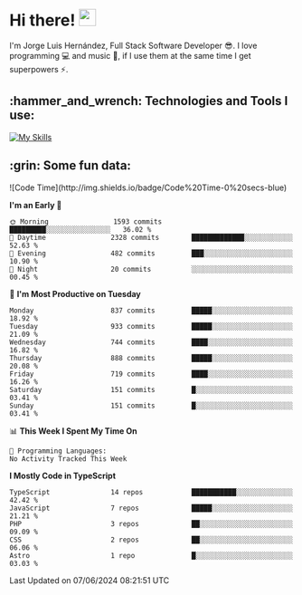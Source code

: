 <h1 align="left">
 <abc>
  <br>Hi there! <img src="https://user-images.githubusercontent.com/42378118/110234147-e3259600-7f4e-11eb-95be-0c4047144dea.gif" width="30"><br>
 </abc>
</h1>

I'm Jorge Luis Hernández, Full Stack Software Developer :sunglasses:. I love programming :computer: and music :musical_score:, if I use them at the same time I get superpowers :zap:. 


<h2 align="left">:hammer_and_wrench: Technologies and Tools I use:</h2>

[![My Skills](https://skillicons.dev/icons?i=js,ts,html,css,py,vue,react,next,nest,postgres,mysql)](https://skillicons.dev)

<h2 align="left">:grin: Some fun data:</h2>
<!--START_SECTION:waka-->
![Code Time](http://img.shields.io/badge/Code%20Time-0%20secs-blue)

**I'm an Early 🐤** 

```text
🌞 Morning                1593 commits        █████████░░░░░░░░░░░░░░░░   36.02 % 
🌆 Daytime                2328 commits        █████████████░░░░░░░░░░░░   52.63 % 
🌃 Evening                482 commits         ███░░░░░░░░░░░░░░░░░░░░░░   10.90 % 
🌙 Night                  20 commits          ░░░░░░░░░░░░░░░░░░░░░░░░░   00.45 % 
```
📅 **I'm Most Productive on Tuesday** 

```text
Monday                   837 commits         █████░░░░░░░░░░░░░░░░░░░░   18.92 % 
Tuesday                  933 commits         █████░░░░░░░░░░░░░░░░░░░░   21.09 % 
Wednesday                744 commits         ████░░░░░░░░░░░░░░░░░░░░░   16.82 % 
Thursday                 888 commits         █████░░░░░░░░░░░░░░░░░░░░   20.08 % 
Friday                   719 commits         ████░░░░░░░░░░░░░░░░░░░░░   16.26 % 
Saturday                 151 commits         █░░░░░░░░░░░░░░░░░░░░░░░░   03.41 % 
Sunday                   151 commits         █░░░░░░░░░░░░░░░░░░░░░░░░   03.41 % 
```


📊 **This Week I Spent My Time On** 

```text
💬 Programming Languages: 
No Activity Tracked This Week
```

**I Mostly Code in TypeScript** 

```text
TypeScript               14 repos            ███████████░░░░░░░░░░░░░░   42.42 % 
JavaScript               7 repos             █████░░░░░░░░░░░░░░░░░░░░   21.21 % 
PHP                      3 repos             ██░░░░░░░░░░░░░░░░░░░░░░░   09.09 % 
CSS                      2 repos             ██░░░░░░░░░░░░░░░░░░░░░░░   06.06 % 
Astro                    1 repo              █░░░░░░░░░░░░░░░░░░░░░░░░   03.03 % 
```




 Last Updated on 07/06/2024 08:21:51 UTC
<!--END_SECTION:waka-->

